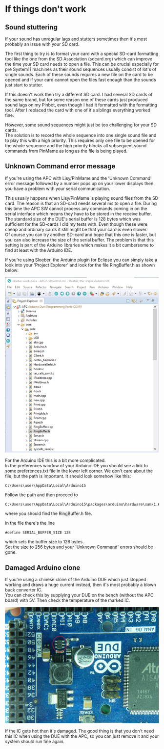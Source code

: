 # If things don't work

## Sound stuttering

If your sound has unregular lags and stutters sometimes then it's most probably an issue with your SD card.
 
The first thing to try is to format your card with a special SD-card formatting tool like the one from the SD Association (sdcard.org) which can improve the time your SD card needs to open a file. This can be crucial especially for pre System11 machines as their sound sequences usually consist of lot's of single sounds. Each of these sounds requires a new file on the card to be opened and if your card cannot open the files fast enough than the sounds just start to stutter.

If this doesn't work then try a different SD card. I had several SD cards of the same brand, but for some reason one of these cards just produced sound lags on my Pinbot, even though I had it formatted with the formatting tool. After I replaced the card with one of it's siblings everything worked fine.

However, some sound sequences might just be too challenging for your SD cards.  
The solution is to record the whole sequence into one single sound file and to play this with a high priority. This requires only one file to be opened for the whole sequence and the high priority blocks all subsequent sound commands from PinMame as long as the file is being played.

## Unknown Command error message

If you're using the APC with Lisy/PinMame and the 'Unknown Command' error message followed by a number pops up on your lower displays then you have a problem with your serial communication.

This usually happens when Lisy/PinMame is playing sound files from the SD card. The reason is that an SD-card needs several ms to open a file. During this time the APC SW cannot process any commands coming in on the serial interface which means they have to be stored in the receive buffer.  
The standard size of the DUE's serial buffer is 128 bytes which was sufficient for the SD-cards I did my tests with. Even though these were cheap and ordinary cards it still might be that your card is even slower.  
Of course you can try another SD-card and hope that this one is faster, but you can also increase the size of the serial buffer. The problem is that this setting is part of the Arduino libraries which makes it a bit cumbersome to find at least with the Arduino IDE.

If you're using Sloeber, the Arduino plugin for Eclipse you can simply take a look into your 'Project Explorer' and look for the file RingBuffer.h as shown below:

![Ringbuffer](https://github.com/AmokSolderer/APC/blob/master/DOC/PICS/Ringbuffer.png)

For the Arduino IDE this is a bit more complicated.  
In the preferences window of your Arduino IDE you should see a link to some preferences.txt file in the lower left corner. We don't care about the file, but the path is important. It should look somehow like this:

    C:\Users\user\AppData\Local\Arduino15 

Follow the path and then proceed to 

    C:\Users\user\AppData\Local\Arduino15\packages\arduino\hardware\sam\1.6.12\cores\arduino
    
where you should find the RingBuffer.h file.

In the file there's the line

    #define SERIAL_BUFFER_SIZE 128
    
which sets the buffer size to 128 bytes.  
Set the size to 256 bytes and your 'Unknown Command' errors should be gone.

## Damaged Arduino clone

If you're using a chinese clone of the Arduino DUE which just stopped working and draws a huge current instead, then it's most probably a blown buck converter IC.  
You can check this by supplying your DUE on the bench (without the APC board) with 5V. Then check the temperature of the marked IC.

![Buck](https://github.com/AmokSolderer/APC/blob/master/DOC/PICS/Buck.jpg)

If the IC gets hot then it's damaged. The good thing is that you don't need this IC when using the DUE with the APC, so you can just remove it and your system should run fine again.
